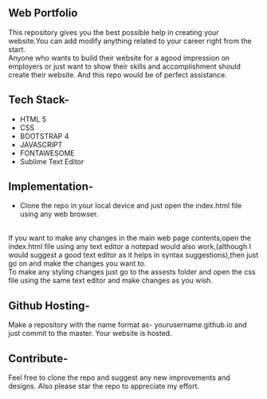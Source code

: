 ## Web Portfolio
This repository gives you the best possible help in creating your website.You can add modify anything related to your career right from the start.
<br>
Anyone who wants to build their website for a agood impression on employers or just want to show their skills and accomplishment should create their website. And this repo would be of perfect assistance.
<br>
## Tech Stack-
* HTML 5
* CSS
* BOOTSTRAP 4
* JAVASCRIPT
* FONTAWESOME
* Sublime Text Editor

## Implementation- 

* Clone the repo in your local device and just open the index.html file using any web browser.
<br>
If you want to make any changes in the main web page contents,open the index.html file using any text editor a notepad would also work,(although I would suggest a good text editor as it helps in syntax suggestions),then just go on and make the changes you want to.
<br>
To make any styling changes just go to the assests folder and open the css file using the same text editor and make changes as you wish.

## Github Hosting-
Make a repository with the name format as- yourusername.github.io and just commit to the master. Your website is hosted.

## Contribute-
Feel free to clone the repo and suggest any new improvements and designs.
Also please star the repo to appreciate my effort.

